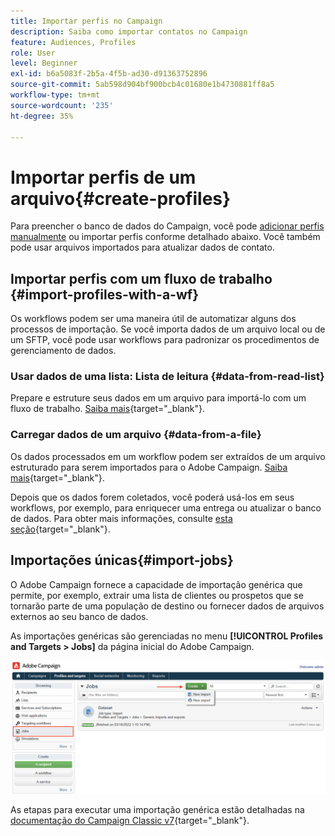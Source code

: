 ```yaml
---
title: Importar perfis no Campaign
description: Saiba como importar contatos no Campaign
feature: Audiences, Profiles
role: User
level: Beginner
exl-id: b6a5083f-2b5a-4f5b-ad30-d91363752896
source-git-commit: 5ab598d904bf900bcb4c01680e1b4730881ff8a5
workflow-type: tm+mt
source-wordcount: '235'
ht-degree: 35%

---
```


# Importar perfis de um arquivo{#create-profiles}

Para preencher o banco de dados do Campaign, você pode [adicionar perfis manualmente](create-profiles.md) ou importar perfis conforme detalhado abaixo. Você também pode usar arquivos importados para atualizar dados de contato.

## Importar perfis com um fluxo de trabalho {#import-profiles-with-a-wf}

Os workflows podem ser uma maneira útil de automatizar alguns dos processos de importação. Se você importa dados de um arquivo local ou de um SFTP, você pode usar workflows para padronizar os procedimentos de gerenciamento de dados.

### Usar dados de uma lista: Lista de leitura {#data-from-read-list}

Prepare e estruture seus dados em um arquivo para importá-lo com um fluxo de trabalho. [Saiba mais](https://experienceleague.adobe.com/docs/campaign/automation/workflows/wf-activities/targeting-activities/read-list.html){target="_blank"}.

### Carregar dados de um arquivo {#data-from-a-file}

Os dados processados em um workflow podem ser extraídos de um arquivo estruturado para serem importados para o Adobe Campaign. [Saiba mais](https://experienceleague.adobe.com/docs/campaign/automation/workflows/wf-activities/action-activities/data-loading--file-.html){target="_blank"}.

Depois que os dados forem coletados, você poderá usá-los em seus workflows, por exemplo, para enriquecer uma entrega ou atualizar o banco de dados. Para obter mais informações, consulte [esta seção](https://experienceleague.adobe.com/docs/campaign/automation/workflows/introduction/use-workflow-data.html){target="_blank"}.

## Importações únicas{#import-jobs}

O Adobe Campaign fornece a capacidade de importação genérica que permite, por exemplo, extrair uma lista de clientes ou prospetos que se tornarão parte de uma população de destino ou fornecer dados de arquivos externos ao seu banco de dados.

As importações genéricas são gerenciadas no menu **[!UICONTROL Profiles and Targets > Jobs]** da página inicial do Adobe Campaign.

![](assets/new-import-job.png)

As etapas para executar uma importação genérica estão detalhadas na [documentação do Campaign Classic v7](https://experienceleague.adobe.com/docs/campaign-classic/using/getting-started/importing-and-exporting-data/generic-imports-exports/about-generic-imports-exports.html?lang=pt-BR){target="_blank"}.
